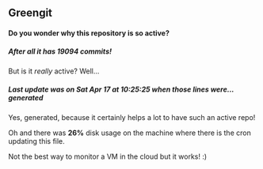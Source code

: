 ## Greengit

#### Do you wonder why this repository is so active?

##### After all it has 19094 commits!

But is it *really* active? Well...

##### Last update was on Sat Apr 17 at 10:25:25 when those lines were... generated

Yes, generated, because it certainly helps a lot to have such an active repo!

Oh and there was **26%** disk usage on the machine
where there is the cron updating this file.

Not the best way to monitor a VM in the cloud but it works! :)
